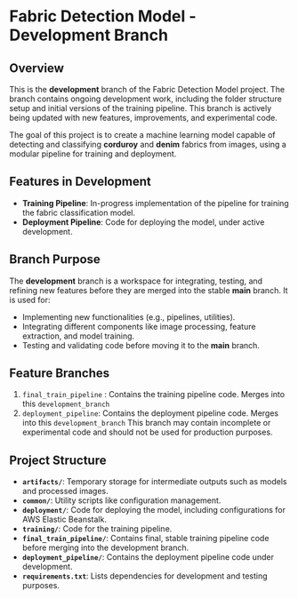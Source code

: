 # Fabric Detection Model - Development Branch

## Overview

This is the **development** branch of the Fabric Detection Model project. The branch contains ongoing development work, including the folder structure setup and initial versions of the training pipeline. This branch is actively being updated with new features, improvements, and experimental code.

The goal of this project is to create a machine learning model capable of detecting and classifying **corduroy** and **denim** fabrics from images, using a modular pipeline for training and deployment.

## Features in Development

- **Training Pipeline**: In-progress implementation of the pipeline for training the fabric classification model.
- **Deployment Pipeline**: Code for deploying the model, under active development.

## Branch Purpose

The **development** branch is a workspace for integrating, testing, and refining new features before they are merged into the stable **main** branch. It is used for:
- Implementing new functionalities (e.g., pipelines, utilities).
- Integrating different components like image processing, feature extraction, and model training.
- Testing and validating code before moving it to the **main** branch.

## Feature Branches

1. `final_train_pipeline` : Contains the training pipeline code. Merges into this `development_branch`
2. `deployment_pipeline`: Contains the deployment pipeline code. Merges into this `development_branch`
This branch may contain incomplete or experimental code and should not be used for production purposes.

## Project Structure

- **`artifacts/`**: Temporary storage for intermediate outputs such as models and processed images.
- **`common/`**: Utility scripts like configuration management.
- **`deployment/`**: Code for deploying the model, including configurations for AWS Elastic Beanstalk.
- **`training/`**: Code for the training pipeline.
- **`final_train_pipeline/`**: Contains final, stable training pipeline code before merging into the development branch.
- **`deployment_pipeline/`**: Contains the deployment pipeline code under development.
- **`requirements.txt`**: Lists dependencies for development and testing purposes.


